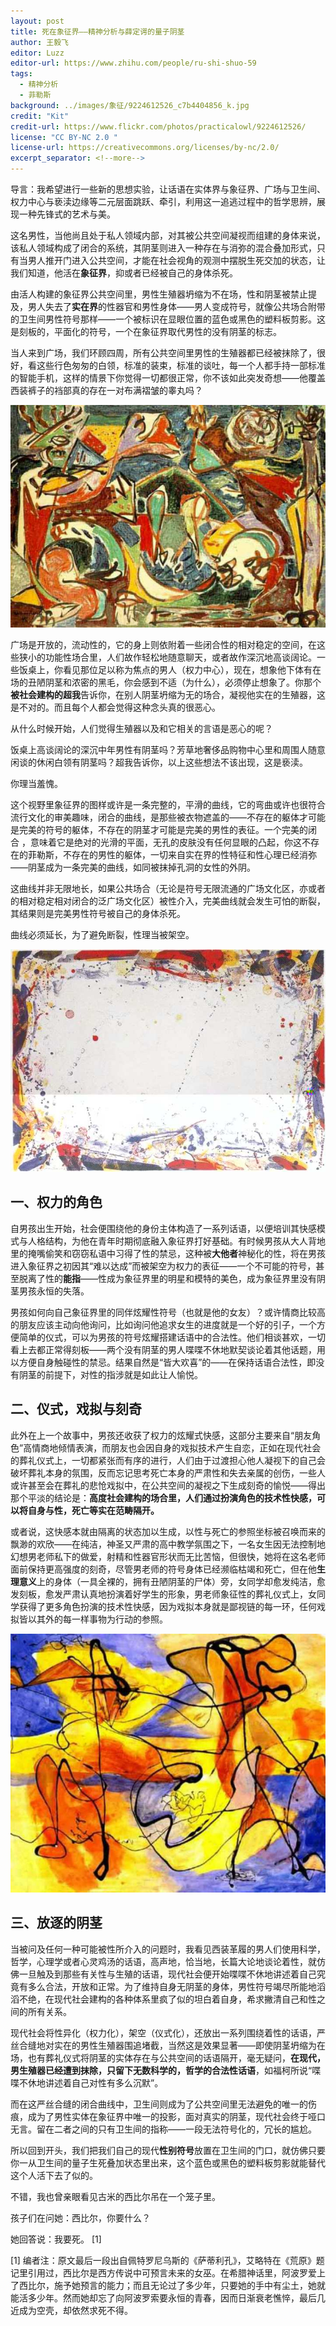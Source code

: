 ```yaml
---
layout: post
title: 死在象征界——精神分析与薛定谔的量子阴茎
author: 王毅飞
editor: Luzz
editor-url: https://www.zhihu.com/people/ru-shi-shuo-59
tags:
  - 精神分析
  - 菲勒斯
background: ../images/象征/9224612526_c7b4404856_k.jpg
credit: "Kit"
credit-url: https://www.flickr.com/photos/practicalowl/9224612526/
license: "CC BY-NC 2.0 "
license-url: https://creativecommons.org/licenses/by-nc/2.0/
excerpt_separator: <!--more-->
---
```


导言：我希望进行一些新的思想实验，让话语在实体界与象征界、广场与卫生间、权力中心与亵渎边缘等二元层面跳跃、牵引，利用这一追逃过程中的哲学思辨，展现一种先锋式的艺术与美。

<!--more-->

这名男性，当他尚且处于私人领域内部，对其被公共空间凝视而组建的身体来说，该私人领域构成了闭合的系统，其阴茎则进入一种存在与消弥的混合叠加形式，只有当男人推开门进入公共空间，才能在社会视角的观测中摆脱生死交加的状态，让我们知道，他活在**象征界**，抑或者已经被自己的身体杀死。

由活人构建的象征界公共空间里，男性生殖器坍缩为不在场，性和阴茎被禁止提及，男人失去了**实在界**的性器官和男性身体——男人变成符号，就像公共场合附带的卫生间男性符号那样——一个被标识在显眼位置的蓝色或黑色的塑料板剪影。这是刻板的，平面化的符号，一个在象征界取代男性的没有阴茎的标志。

当人来到广场，我们环顾四周，所有公共空间里男性的生殖器都已经被抹除了，很好，看这些行色匆匆的白领，标准的装束，标准的谈吐，每一个人都手持一部标准的智能手机，这样的情景下你觉得一切都很正常，你不该如此突发奇想——他覆盖西装裤子的裆部真的存在一对布满褶皱的睾丸吗？

<img class="img-fluid" src="../images/象征/v2-27d874be9dd22e06a197510332e9ad68_hd.jpg" alt="img">

广场是开放的，流动性的，它的身上则依附着一些闭合性的相对稳定的空间，在这些狭小的功能性场合里，人们故作轻松地随意聊天，或者故作深沉地高谈阔论。一些饭桌上，你看见那位足以称为焦点的男人（权力中心），现在，想象他下体有在场的丑陋阴茎和浓密的黑毛，你会感到不适（为什么），必须停止想象了。你那个**被社会建构的超我**告诉你，在别人阴茎坍缩为无的场合，凝视他实在的生殖器，这是不对的。而且每个人都会觉得这种念头真的很恶心。

从什么时候开始，人们觉得生殖器以及和它相关的言语是恶心的呢？

饭桌上高谈阔论的深沉中年男性有阴茎吗？芳草地奢侈品购物中心里和周围人随意闲谈的休闲白领有阴茎吗？超我告诉你，以上这些想法不该出现，这是亵渎。

你理当羞愧。

这个视野里象征界的图样或许是一条完整的，平滑的曲线，它的弯曲或许也很符合流行文化的审美趣味，闭合的曲线，是那些被衣物遮盖的——不存在的躯体才可能是完美的符号的躯体，不存在的阴茎才可能是完美的男性的表征。一个完美的闭合 ，意味着它是绝对的光滑的平面，无孔的皮肤没有任何显眼的凸起，你这不存在的菲勒斯，不存在的男性的躯体，一切来自实在界的性特征和性心理已经消弥——阴茎成为一条完美的曲线，如同被抹掉孔洞的女性的外阴。

这曲线并非无限地长，如果公共场合（无论是符号无限流通的广场文化区，亦或者的相对稳定相对闭合的泛广场文化区）被性介入，完美曲线就会发生可怕的断裂，其结果则是完美男性符号被自己的身体杀死。

曲线必须延长，为了避免断裂，性理当被架空。

<img class="img-fluid" src="../images/象征/v2-24878d49ac571c55e98d47aeadd1e275_hd.jpg" alt="img">

## 一、权力的角色

自男孩出生开始，社会便围绕他的身份主体构造了一系列话语，以便培训其快感模式与人格结构，为他在青年时期彻底融入象征界打好基础。有时候男孩从大人背地里的掩嘴偷笑和窃窃私语中习得了性的禁忌，这种被**大他者**神秘化的性，将在男孩进入象征界之初因其“难以达成”而被架空为权力的表征——一个不可能的符号，甚至脱离了性的**能指**——性成为象征界里的明星和模特的美色，成为象征界里没有阴茎男孩永恒的失落。

男孩如何向自己象征界里的同伴炫耀性符号（也就是他的女友）？或许情商比较高的朋友应该主动向他询问，比如询问他追求女生的进度就是一个好的引子，一个方便简单的仪式，可以为男孩的符号炫耀搭建话语中的合法性。他们相谈甚欢，一切看上去都正常得刻板——两个没有阴茎的男人喋喋不休地默契谈论着其他话题，用以方便自身触碰性的禁忌。结果自然是“皆大欢喜”的——在保持话语合法性，即没有阴茎的前提下，对性的指涉就是如此让人愉悦。

## 二、仪式，戏拟与刻奇

此外在上一个故事中，男孩还收获了权力的炫耀式快感，这部分主要来自“朋友角色”高情商地倾情表演，而朋友也会因自身的戏拟技术产生自恋，正如在现代社会的葬礼仪式上，一切都紧张而有序的进行，人们由于过渡担心他人凝视下的自己会破坏葬礼本身的氛围，反而忘记思考死亡本身的严肃性和失去亲属的创伤，一些人或许甚至会在葬礼的悲怆戏拟中，在公共空间的凝视之下生成刻奇的愉悦——得出那个平淡的结论是：**高度社会建构的场合里，人们通过扮演角色的技术性快感，可以将自身与性，死亡等实在范畴隔开。**

或者说，这快感本就由隔离的状态加以生成，以性与死亡的参照坐标被召唤而来的飘渺的欢欣——在纯洁，神圣又严肃的高中教学氛围之下，一名女生因无法控制地幻想男老师私下的做爱，射精和性器官形状而无比苦恼，但很快，她将在这名老师面前保持更高强度的刻奇，尽管男老师的符号身体已经濒临枯竭和死亡，但在他**生理意义**上的身体（一具全裸的，拥有丑陋阴茎的尸体）旁，女同学却愈发纯洁，愈发刻板，愈发严肃认真地扮演着好学生的形象，男老师象征性的葬礼仪式上，女同学获得了更多角色扮演的技术性快感，因为戏拟本身就是鄙视链的每一环，任何戏拟皆以其外的每一样事物为行动的参照。

<img class="img-fluid" src="../images/象征/v2-3c473cf538cb03715d9a982e5e85eba2_hd.jpg" alt="img">

## 三、放逐的阴茎

当被问及任何一种可能被性所介入的问题时，我看见西装革履的男人们使用科学，哲学，心理学或者心灵鸡汤的话语，高声地，恰当地，长篇大论地谈论着性，就仿佛一旦触及到那些有关性与生殖的话语，现代社会便开始喋喋不休地讲述着自己究竟有多么合法，开放和正常。为了维持自身无阴茎的身体，男性符号竭尽所能地滔滔不绝，在现代社会建构的各种体系里疯了似的坦白着自身，希求撇清自己和性之间的所有关系。

现代社会将性异化（权力化），架空（仪式化），还放出一系列围绕着性的话语，严丝合缝地对实在的男性生殖器围追堵截，当然这是效果显著——即使阴茎坍缩为在场，也有葬礼仪式将阴茎的实体存在与公共空间的话语隔开，毫无疑问，**在现代，男生殖器已经遭到抹除，只留下无数科学的，哲学的合法性话语**，如福柯所说“喋喋不休地讲述着自己对性有多么沉默”。

而在这严丝合缝的闭合曲线中，卫生间则成为了公共空间里无法避免的唯一的伤痕，成为了男性实体在象征界中唯一的投影，面对真实的阴茎，现代社会终于哑口无言。留在二者之间的只有卫生间的指称——一段无法符号化的，冗长的尴尬。

所以回到开头，我们把我们自己的现代**性别符号**放置在卫生间的门口，就仿佛只要你一从卫生间的量子生死叠加状态里出来，这个蓝色或黑色的塑料板剪影就能替代这个人活下去了似的。

不错，我也曾亲眼看见古米的西比尔吊在一个笼子里。

孩子们在问她：西比尔，你要什么？

她回答说：我要死。 \[1\]

\[1\] 编者注：原文最后一段出自佩特罗尼乌斯的《萨蒂利孔》，艾略特在《荒原》题记里引用过，西比尔是西方传说中可预言未来的女巫。在希腊神话里，阿波罗爱上了西比尔，施予她预言的能力；而且无论过了多少年，只要她的手中有尘土，她就能活多少年。然而她却忘了向阿波罗索要永恒的青春，因而日渐衰老憔悴，最后几近成为空壳，却依然求死不得。